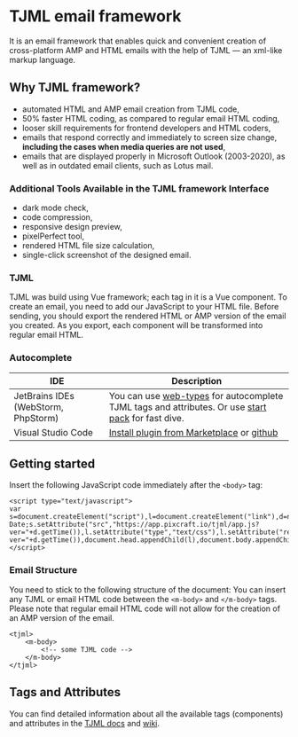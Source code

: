 # TJML email framework
It is an email framework that enables quick and convenient creation of cross-platform AMP and HTML emails with the help of TJML — an xml-like markup language.

## Why TJML framework?
* automated HTML and AMP email creation from TJML code,
* 50% faster HTML coding, as compared to regular email HTML coding,
* looser skill requirements for frontend developers and HTML coders,
* emails that respond correctly and immediately to screen size change, **including the cases when media queries are not used**,
* emails that are displayed properly in Microsoft Outlook (2003-2020), as well as in outdated email clients, such as Lotus mail.
 
### Additional Tools Available in the TJML framework Interface
* dark mode check,
* code compression,
* responsive design preview,
* pixelPerfect tool,
* rendered HTML file size calculation,
* single-click screenshot of the designed email.

### TJML
TJML was build using Vue framework; each tag in it is a Vue component. To create an email, you need to add our JavaScript to your HTML file. Before sending, you should export the rendered HTML or AMP version of the email you created. As you export, each component will be transformed into regular email HTML.

### Autocomplete
| IDE | Description                                                                                                                                                                                                          |
|-----|----------------------------------------------------------------------------------------------------------------------------------------------------------------------------------------------------------------------|
| JetBrains IDEs (WebStorm, PhpStorm) | You can use <a href="https://app.pixcraft.io/tjml/web-types.json">web-types</a> for autocomplete TJML tags and attributes. Or use <a href="https://app.pixcraft.io/tjml/startpack.zip">start pack</a> for fast dive. |
| Visual Studio Code | [Install plugin from Marketplace](https://marketplace.visualstudio.com/items?itemName=Pixcraft.vscode-tjml) or [github](https://github.com/pixcraft-io/vscode-tjml)                                                  |

## Getting started
Insert the following JavaScript code immediately after the `<body>` tag:
```
<script type="text/javascript">
var s=document.createElement("script"),l=document.createElement("link"),d=new Date;s.setAttribute("src","https://app.pixcraft.io/tjml/app.js?ver="+d.getTime()),l.setAttribute("type","text/css"),l.setAttribute("rel","stylesheet"),l.setAttribute("href","https://app.pixcraft.io/tjml/app.css?ver="+d.getTime()),document.head.appendChild(l),document.body.appendChild(s); 
</script>
```

### Email Structure
You need to stick to the following structure of the document:
You can insert any TJML or email HTML code between the `<m-body>` and  `</m-body>`  tags. 
Please note that regular email HTML code will not allow for the creation of an AMP version of the email.
```
<tjml>
    <m-body>
        <!-- some TJML code -->
    </m-body>
</tjml>
```
## Tags and Attributes
You can find detailed information about all the available tags (components) and attributes in the <a href="https://docs.pixcraft.io/framework/">TJML docs</a> and <a href="https://github.com/pixcraft-io/TJML-framework/wiki">wiki</a>. 
